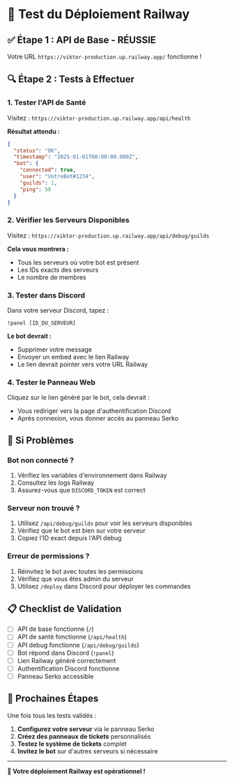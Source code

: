 # 🧪 Test du Déploiement Railway

## ✅ Étape 1 : API de Base - RÉUSSIE
Votre URL `https://viktor-production.up.railway.app/` fonctionne !

## 🔍 Étape 2 : Tests à Effectuer

### 1. **Tester l'API de Santé**
Visitez : `https://viktor-production.up.railway.app/api/health`

**Résultat attendu :**
```json
{
  "status": "OK",
  "timestamp": "2025-01-01T00:00:00.000Z",
  "bot": {
    "connected": true,
    "user": "VotreBot#1234",
    "guilds": 1,
    "ping": 50
  }
}
```

### 2. **Vérifier les Serveurs Disponibles**
Visitez : `https://viktor-production.up.railway.app/api/debug/guilds`

**Cela vous montrera :**
- Tous les serveurs où votre bot est présent
- Les IDs exacts des serveurs
- Le nombre de membres

### 3. **Tester dans Discord**
Dans votre serveur Discord, tapez :
```
!panel [ID_DU_SERVEUR]
```

**Le bot devrait :**
- Supprimer votre message
- Envoyer un embed avec le lien Railway
- Le lien devrait pointer vers votre URL Railway

### 4. **Tester le Panneau Web**
Cliquez sur le lien généré par le bot, cela devrait :
- Vous rediriger vers la page d'authentification Discord
- Après connexion, vous donner accès au panneau Serko

## 🚨 Si Problèmes

### Bot non connecté ?
1. Vérifiez les variables d'environnement dans Railway
2. Consultez les logs Railway
3. Assurez-vous que `DISCORD_TOKEN` est correct

### Serveur non trouvé ?
1. Utilisez `/api/debug/guilds` pour voir les serveurs disponibles
2. Vérifiez que le bot est bien sur votre serveur
3. Copiez l'ID exact depuis l'API debug

### Erreur de permissions ?
1. Réinvitez le bot avec toutes les permissions
2. Vérifiez que vous êtes admin du serveur
3. Utilisez `/deploy` dans Discord pour déployer les commandes

## 📋 Checklist de Validation

- [ ] API de base fonctionne (`/`)
- [ ] API de santé fonctionne (`/api/health`)
- [ ] API debug fonctionne (`/api/debug/guilds`)
- [ ] Bot répond dans Discord (`!panel`)
- [ ] Lien Railway généré correctement
- [ ] Authentification Discord fonctionne
- [ ] Panneau Serko accessible

## 🎯 Prochaines Étapes

Une fois tous les tests validés :
1. **Configurez votre serveur** via le panneau Serko
2. **Créez des panneaux de tickets** personnalisés
3. **Testez le système de tickets** complet
4. **Invitez le bot** sur d'autres serveurs si nécessaire

---

**🚀 Votre déploiement Railway est opérationnel !**